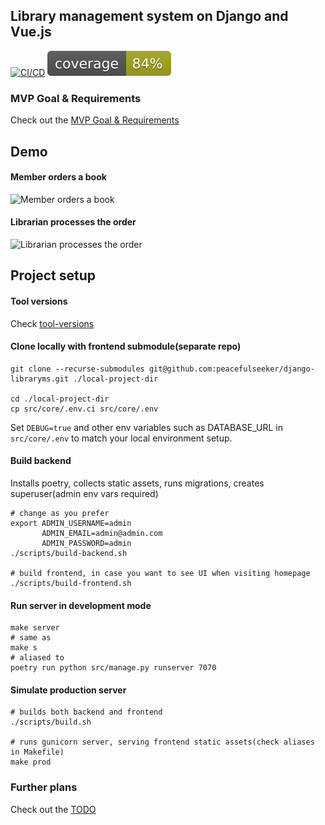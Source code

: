 ## Library management system on Django and Vue.js

[![CI/CD](https://github.com/peacefulseeker/django-libraryms/actions/workflows/main.yml/badge.svg?branch=main)](https://github.com/peacefulseeker/django-libraryms/actions/workflows/main.yml)
[![pytest-cov](./coverage.svg)](https://github.com/peacefulseeker/django-libraryms/actions/workflows/main.yml)

### MVP Goal & Requirements
Check out the [MVP Goal & Requirements](../../wiki/MVP-Goal-&-Requirements)

## Demo
#### Member orders a book
![Member orders a book](demo/demo-member-ui.gif)
#### Librarian processes the order
![Librarian processes the order](demo/demo-librarian-admin.gif)

## Project setup

#### Tool versions
Check [tool-versions](./.tool-versions)

#### Clone locally with frontend submodule(separate repo)
```shell
git clone --recurse-submodules git@github.com:peacefulseeker/django-libraryms.git ./local-project-dir

cd ./local-project-dir
cp src/core/.env.ci src/core/.env
```
Set `DEBUG=true` and other env variables such as DATABASE_URL in `src/core/.env`
to match your local environment setup.


#### Build backend
Installs poetry, collects static assets, runs migrations, creates superuser(admin env vars required)
```shell
# change as you prefer
export ADMIN_USERNAME=admin
       ADMIN_EMAIL=admin@admin.com
       ADMIN_PASSWORD=admin
./scripts/build-backend.sh

# build frontend, in case you want to see UI when visiting homepage
./scripts/build-frontend.sh
```

#### Run server in development mode
```shell
make server
# same as
make s
# aliased to
poetry run python src/manage.py runserver 7070
```

#### Simulate production server
```shell
# builds both backend and frontend
./scripts/build.sh

# runs gunicorn server, serving frontend static assets(check aliases in Makefile)
make prod
```

### Further plans
Check out the [TODO](../../wiki/TODO)

